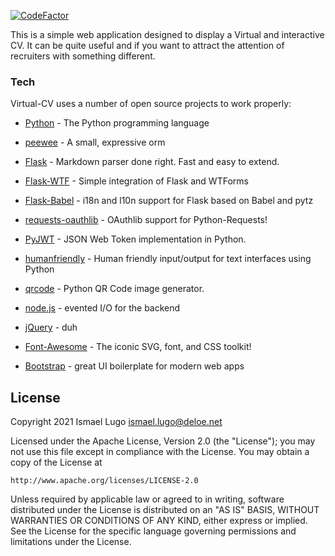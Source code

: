 
[![CodeFactor](https://www.codefactor.io/repository/github/deloe-net/virtual-cv/badge/master?s=8d3652d5e24f2972a78c6c2972bf63ea19834009)](https://www.codefactor.io/repository/github/deloe-net/virtual-cv/overview/master)

This is a simple web application designed to display a Virtual and interactive CV. It can be quite useful and if you want to attract the attention of recruiters with something different.

### Tech
Virtual-CV uses a number of open source projects to work properly:

- [Python] -  The Python programming language
- [peewee] - A small, expressive orm
- [Flask] - Markdown parser done right. Fast and easy to extend.
- [Flask-WTF] - Simple integration of Flask and WTForms
- [Flask-Babel] -  i18n and l10n support for Flask based on Babel and pytz
- [requests-oauthlib] - OAuthlib support for Python-Requests!
- [PyJWT] -  JSON Web Token implementation in Python.
- [humanfriendly] - Human friendly input/output for text interfaces using Python
- [qrcode] -  Python QR Code image generator.
- [node.js] - evented I/O for the backend
- [jQuery] - duh
- [Font-Awesome] -  The iconic SVG, font, and CSS toolkit!
- [Bootstrap] - great UI boilerplate for modern web apps

    [Python]: 'https://github.com/python/cpython'
    [jQuery]: 'http://jquery.com'
    [Font-Awesome]: 'https://github.com/FortAwesome/Font-Awesome'
    [peewee]: 'https://github.com/coleifer/peewee'
    [Flask]: 'https://github.com/pallets/flask'
    [requests-oauthlib]: 'https://github.com/requests/requests-oauthlib'
    [Flask-WTF]: 'https://github.com/wtforms/flask-wtf'
    [Flask-Babel]: 'https://github.com/python-babel/flask-babel'
    [PyJWT]: 'https://github.com/jpadilla/pyjwt'
    [humanfriendly]: 'https://github.com/xolox/python-humanfriendly'
    [qrcode]: 'https://github.com/lincolnloop/python-qrcode'
    [Bootstrap]: 'http://twitter.github.com/bootstrap/'
    [node.js]: 'http://nodejs.org'

## License

Copyright 2021 Ismael Lugo <ismael.lugo@deloe.net>

Licensed under the Apache License, Version 2.0 (the "License");
you may not use this file except in compliance with the License.
You may obtain a copy of the License at

    http://www.apache.org/licenses/LICENSE-2.0

Unless required by applicable law or agreed to in writing, software
distributed under the License is distributed on an "AS IS" BASIS,
WITHOUT WARRANTIES OR CONDITIONS OF ANY KIND, either express or implied.
See the License for the specific language governing permissions and
limitations under the License.
